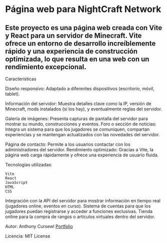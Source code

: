 # Página web para NightCraft Network
## Este proyecto es una página web creada con Vite y React para un servidor de Minecraft. Vite ofrece un entorno de desarrollo increíblemente rápido y una experiencia de construcción optimizada, lo que resulta en una web con un rendimiento excepcional.

Características

Diseño responsivo: Adaptado a diferentes dispositivos (escritorio, móvil, tablet).

Información del servidor: Muestra detalles clave como la IP, versión de Minecraft, mods instalados (si los hay), y eventualmente reglas del servidor.

Galería de imágenes: Presenta capturas de pantalla del servidor para mostrar su mundo, construcciones y eventos.
Foro o sección de noticias: Integra un sistema para que los jugadores se comuniquen, compartan experiencias y se mantengan actualizados con las novedades del servidor.

Página de contacto: Permite a los usuarios contactar con los administradores del servidor.
Rendimiento optimizado: Gracias a Vite, la página web carga rápidamente y ofrece una experiencia de usuario fluida.

Tecnologías utilizadas:

```
Vite
React
JavaScript
HTML
CSS
```

Integración con la API del servidor para mostrar información en tiempo real (jugadores online, eventos en curso).
Sistema de cuentas para que los jugadores puedan registrarse y acceder a funciones exclusivas.
Tienda online para la compra de rangos o artículos virtuales dentro del servidor.

Autor:
Anthony Cursewl
[Portfolio](https://anthony.breadriuss.com)

Licencia:
MIT License
